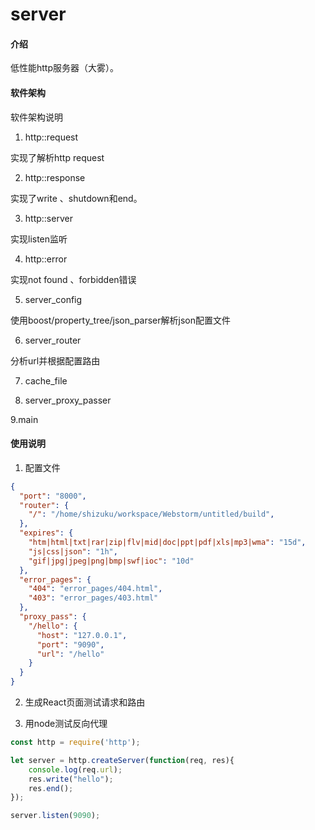 # server

#### 介绍
低性能http服务器（大雾）。

#### 软件架构
软件架构说明
1. http::request

实现了解析http request 

2. http::response

实现了write 、shutdown和end。

3. http::server

实现listen监听

4. http::error

实现not found 、forbidden错误

5. server_config

使用boost/property_tree/json_parser解析json配置文件

6. server_router

分析url并根据配置路由

7. cache_file

8. server_proxy_passer

9.main

#### 使用说明

1. 配置文件
```json
{
  "port": "8000",
  "router": {
    "/": "/home/shizuku/workspace/Webstorm/untitled/build",
  },
  "expires": {
    "htm|html|txt|rar|zip|flv|mid|doc|ppt|pdf|xls|mp3|wma": "15d",
    "js|css|json": "1h",
    "gif|jpg|jpeg|png|bmp|swf|ioc": "10d"
  },
  "error_pages": {
    "404": "error_pages/404.html",
    "403": "error_pages/403.html"
  },
  "proxy_pass": {
    "/hello": {
      "host": "127.0.0.1",
      "port": "9090",
      "url": "/hello"
    }
  }
}
```
2. 生成React页面测试请求和路由

3. 用node测试反向代理
```js
const http = require('http');

let server = http.createServer(function(req, res){
    console.log(req.url);
    res.write("hello");
    res.end();
});

server.listen(9090);
```

